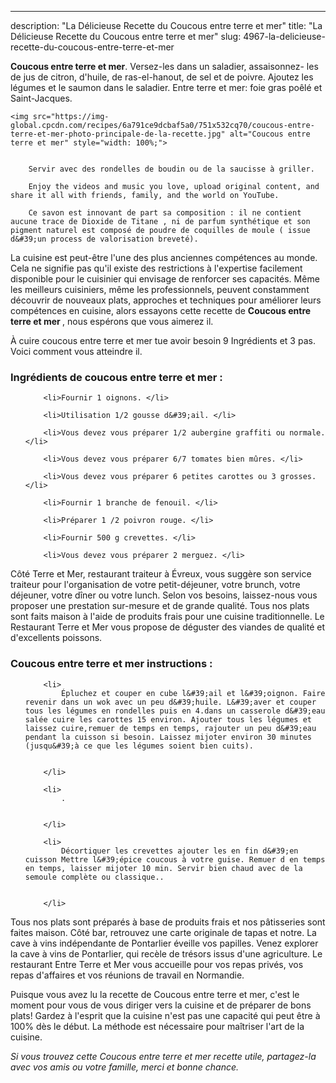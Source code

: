---
description: "La Délicieuse Recette du Coucous entre terre et mer"
title: "La Délicieuse Recette du Coucous entre terre et mer"
slug: 4967-la-delicieuse-recette-du-coucous-entre-terre-et-mer

<p>
	<strong>Coucous entre terre et mer</strong>. 
	Versez-les dans un saladier, assaisonnez- les de jus de citron, d&#39;huile, de ras-el-hanout, de sel et de poivre. Ajoutez les légumes et le saumon dans le saladier. Entre terre et mer: foie gras poêlé et Saint-Jacques.
</p>
<p>
	
	<img src="https://img-global.cpcdn.com/recipes/6a791ce9dcbaf5a0/751x532cq70/coucous-entre-terre-et-mer-photo-principale-de-la-recette.jpg" alt="Coucous entre terre et mer" style="width: 100%;">
	
	
		Servir avec des rondelles de boudin ou de la saucisse à griller.
	
		Enjoy the videos and music you love, upload original content, and share it all with friends, family, and the world on YouTube.
	
		Ce savon est innovant de part sa composition : il ne contient aucune trace de Dioxide de Titane , ni de parfum synthétique et son pigment naturel est composé de poudre de coquilles de moule ( issue d&#39;un process de valorisation breveté).
	
</p>

La cuisine est peut-être l'une des plus anciennes compétences au monde. Cela ne signifie pas qu'il existe des restrictions à l'expertise facilement disponible pour le cuisinier qui envisage de renforcer ses capacités. Même les meilleurs cuisiniers, même les professionnels, peuvent constamment découvrir de nouveaux plats, approches et techniques pour améliorer leurs compétences en cuisine, alors essayons cette recette de <strong> Coucous entre terre et mer </strong>, nous espérons que vous aimerez il.

<!--inarticleads1-->

À cuire coucous entre terre et mer tue avoir besoin 9 Ingrédients et 3 pas. Voici comment vous atteindre il.

<h3>Ingrédients de coucous entre terre et mer :</h3>

<ol>
	
		<li>Fournir 1 oignons. </li>
	
		<li>Utilisation 1/2 gousse d&#39;ail. </li>
	
		<li>Vous devez vous préparer 1/2 aubergine graffiti ou normale. </li>
	
		<li>Vous devez vous préparer 6/7 tomates bien mûres. </li>
	
		<li>Vous devez vous préparer 6 petites carottes ou 3 grosses. </li>
	
		<li>Fournir 1 branche de fenouil. </li>
	
		<li>Préparer 1 /2 poivron rouge. </li>
	
		<li>Fournir 500 g crevettes. </li>
	
		<li>Vous devez vous préparer 2 merguez. </li>
	
</ol>

Côté Terre et Mer, restaurant traiteur à Évreux, vous suggère son service traiteur pour l&#39;organisation de votre petit-déjeuner, votre brunch, votre déjeuner, votre dîner ou votre lunch. Selon vos besoins, laissez-nous vous proposer une prestation sur-mesure et de grande qualité. Tous nos plats sont faits maison à l&#39;aide de produits frais pour une cuisine traditionnelle. Le Restaurant Terre et Mer vous propose de déguster des viandes de qualité et d&#39;excellents poissons. 

<!--inarticleads2-->

<h3>Coucous entre terre et mer instructions :</h3>

<ol>
	
		<li>
			Épluchez et couper en cube l&#39;ail et l&#39;oignon. Faire revenir dans un wok avec un peu d&#39;huile. L&#39;aver et couper tous les légumes en rondelles puis en 4.dans un casserole d&#39;eau salée cuire les carottes 15 environ. Ajouter tous les légumes et laissez cuire,remuer de temps en temps, rajouter un peu d&#39;eau pendant la cuisson si besoin. Laissez mijoter environ 30 minutes (jusqu&#39;à ce que les légumes soient bien cuits).
			
			
		</li>
	
		<li>
			.
			
			
		</li>
	
		<li>
			Décortiquer les crevettes ajouter les en fin d&#39;en cuisson Mettre l&#39;épice coucous à votre guise. Remuer d en temps en temps, laisser mijoter 10 min. Servir bien chaud avec de la semoule complète ou classique..
			
			
		</li>
	
</ol>

Tous nos plats sont préparés à base de produits frais et nos pâtisseries sont faites maison. Côté bar, retrouvez une carte originale de tapas et notre. La cave à vins indépendante de Pontarlier éveille vos papilles. Venez explorer la cave à vins de Pontarlier, qui recèle de trésors issus d&#39;une agriculture. Le restaurant Entre Terre et Mer vous accueille pour vos repas privés, vos repas d&#39;affaires et vos réunions de travail en Normandie. 

<!--inarticleads1-->

<p>
Puisque vous avez lu la recette de Coucous entre terre et mer, c'est le moment pour vous de vous diriger vers la cuisine et de préparer de bons plats! Gardez à l'esprit que la cuisine n'est pas une capacité qui peut être à 100% dès le début. La méthode est nécessaire pour maîtriser l'art de la cuisine.
</p>

<p>
<i>Si vous trouvez cette Coucous entre terre et mer recette utile, partagez-la avec vos amis ou votre famille, merci et bonne chance.</i>
</p>
